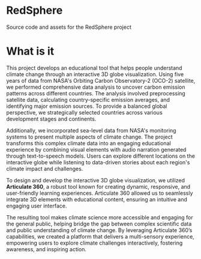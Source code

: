 # RedSphere
Source code and assets for the RedSphere project

# What is it
This project develops an educational tool that helps people understand climate change through an interactive 3D globe visualization. Using five years of data from NASA's Orbiting Carbon Observatory-2 (OCO-2) satellite, we performed comprehensive data analysis to uncover carbon emission patterns across different countries. The analysis involved preprocessing satellite data, calculating country-specific emission averages, and identifying major emission sources. To provide a balanced global perspective, we strategically selected countries across various development stages and continents.

Additionally, we incorporated sea-level data from NASA's monitoring systems to present multiple aspects of climate change. The project transforms this complex climate data into an engaging educational experience by combining visual elements with audio narration generated through text-to-speech models. Users can explore different locations on the interactive globe while listening to data-driven stories about each region's climate impact and challenges.

To design and develop the interactive 3D globe visualization, we utilized **Articulate 360**, a robust tool known for creating dynamic, responsive, and user-friendly learning experiences. Articulate 360 allowed us to seamlessly integrate 3D elements with educational content, ensuring an intuitive and engaging user interface.

The resulting tool makes climate science more accessible and engaging for the general public, helping bridge the gap between complex scientific data and public understanding of climate change. By leveraging Articulate 360’s capabilities, we created a platform that delivers a multi-sensory experience, empowering users to explore climate challenges interactively, fostering awareness, and inspiring action.
